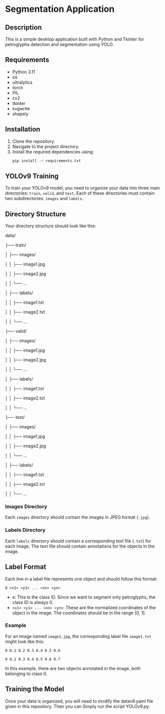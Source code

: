 # Segmentation Application

## Description
This is a simple desktop application built with Python and Tkinter for petroglyphs detection and segmentation using YOLO.

## Requirements
- Python 3.11
- os
- ultralytics
- torch
- PIL
- cv2
- tkinter
- svgwrite
- shapely

## Installation
1. Clone the repository.
2. Navigate to the project directory.
3. Install the required dependencies using:
    ```bash
    pip install -r requirements.txt
    ```

## YOLOv9 Training
To train your YOLOv9 model, you need to organize your data into three main directories: `train`, `valid`, and `test`. Each of these directories must contain two subdirectories: `images` and `labels`.

## Directory Structure

Your directory structure should look like this:

data/

├── train/

│ ├── images/

│ │ ├── image1.jpg

│ │ ├── image2.jpg

│ │ └── ...

│ ├── labels/

│ │ ├── image1.txt

│ │ ├── image2.txt

│ │ └── ...

├── valid/

│ ├── images/

│ │ ├── image1.jpg

│ │ ├── image2.jpg

│ │ └── ...

│ ├── labels/

│ │ ├── image1.txt

│ │ ├── image2.txt

│ │ └── ...

├── test/

│ ├── images/

│ │ ├── image1.jpg

│ │ ├── image2.jpg

│ │ └── ...

│ ├── labels/

│ │ ├── image1.txt

│ │ ├── image2.txt

│ │ └── ...



### Images Directory

Each `images` directory should contain the images in JPEG format (`.jpg`).

### Labels Directory

Each `labels` directory should contain a corresponding text file (`.txt`) for each image. The text file should contain annotations for the objects in the image.

## Label Format

Each line in a label file represents one object and should follow this format:

`0 <x1> <y1> ... <xn> <yn>`

- `0`: This is the class ID. Since we want to segment only petroglyphs, the class ID is always 0.
- `<x1> <y1> ... <xn> <yn>`: These are the normalized coordinates of the object in the image. The coordinates should be in the range [0, 1].

### Example

For an image named `image1.jpg`, the corresponding label file `image1.txt` might look like this:

`0 0.1 0.2 0.3 0.4 0.5 0.6`

`0 0.2 0.3 0.4 0.5 0.6 0.7`

In this example, there are two objects annotated in the image, both belonging to class 0.

## Training the Model

Once your data is organized, you will need to modify the datav9.yaml file given in this repository. Then you can Simply run the script YOLOv9.py.
